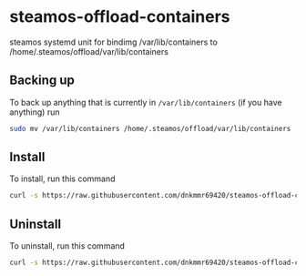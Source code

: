# steamos-offload-containers
steamos systemd unit for bindimg /var/lib/containers to /home/.steamos/offload/var/lib/containers

## Backing up

To back up anything that is currently in `/var/lib/containers` (if you have anything) run

```bash
sudo mv /var/lib/containers /home/.steamos/offload/var/lib/containers
```

## Install

To install, run this command

```bash
curl -s https://raw.githubusercontent.com/dnkmmr69420/steamos-offload-containers/main/install.sh | sudo bash
```

## Uninstall

To uninstall, run this command

```bash
curl -s https://raw.githubusercontent.com/dnkmmr69420/steamos-offload-containers/main/uninstall.sh | sudo bash
```
